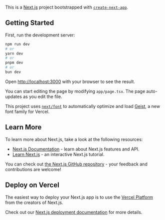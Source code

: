 This
is a
[Next.js](https://nextjs.org)
project
bootstrapped
with
[`create-next-app`](https://nextjs.org/docs/app/api-reference/cli/create-next-app).

## Getting Started

First,
run
the
development
server:

```bash
npm run dev
# or
yarn dev
# or
pnpm dev
# or
bun dev
```

Open
[http://localhost:3000](http://localhost:3000)
with
your
browser
to
see
the
result.

You
can
start
editing
the
page
by
modifying
`app/page.tsx`.
The
page
auto-updates
as
you
edit
the
file.

This
project
uses
[`next/font`](https://nextjs.org/docs/app/building-your-application/optimizing/fonts)
to
automatically
optimize
and
load
[Geist](https://vercel.com/font),
a
new
font
family
for
Vercel.

## Learn More

To
learn
more
about
Next.js,
take
a
look
at
the
following
resources:

- [Next.js Documentation](https://nextjs.org/docs) -
  learn
  about
  Next.js
  features
  and
  API.
- [Learn Next.js](https://nextjs.org/learn) -
  an
  interactive
  Next.js
  tutorial.

You
can
check
out
[the Next.js GitHub repository](https://github.com/vercel/next.js) -
your
feedback
and
contributions
are
welcome!

## Deploy on Vercel

The
easiest
way
to
deploy
your
Next.js
app
is
to
use
the
[Vercel Platform](https://vercel.com/new?utm_medium=default-template&filter=next.js&utm_source=create-next-app&utm_campaign=create-next-app-readme)
from
the
creators
of
Next.js.

Check
out
our
[Next.js deployment documentation](https://nextjs.org/docs/app/building-your-application/deploying)
for
more
details.
